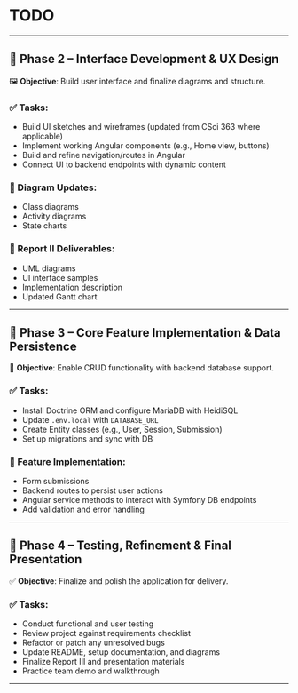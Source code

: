 # TODO

---

## 🔹 Phase 2 – Interface Development & UX Design

🖼️ **Objective**: Build user interface and finalize diagrams and structure.

### ✅ Tasks:

- Build UI sketches and wireframes (updated from CSci 363 where applicable)
- Implement working Angular components (e.g., Home view, buttons)
- Build and refine navigation/routes in Angular
- Connect UI to backend endpoints with dynamic content

### 📐 Diagram Updates:

- Class diagrams
- Activity diagrams
- State charts

### 📄 Report II Deliverables:

- UML diagrams
- UI interface samples
- Implementation description
- Updated Gantt chart

---

## 🔹 Phase 3 – Core Feature Implementation & Data Persistence

💾 **Objective**: Enable CRUD functionality with backend database support.

### ✅ Tasks:

- Install Doctrine ORM and configure MariaDB with HeidiSQL
- Update `.env.local` with `DATABASE_URL`
- Create Entity classes (e.g., User, Session, Submission)
- Set up migrations and sync with DB

### 🔄 Feature Implementation:

- Form submissions
- Backend routes to persist user actions
- Angular service methods to interact with Symfony DB endpoints
- Add validation and error handling

---

## 🔹 Phase 4 – Testing, Refinement & Final Presentation

✅ **Objective**: Finalize and polish the application for delivery.

### ✅ Tasks:

- Conduct functional and user testing
- Review project against requirements checklist
- Refactor or patch any unresolved bugs
- Update README, setup documentation, and diagrams
- Finalize Report III and presentation materials
- Practice team demo and walkthrough

---